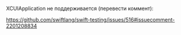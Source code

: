 XCUIApplication не поддерживается (перевести коммент):

https://github.com/swiftlang/swift-testing/issues/516#issuecomment-2201208834